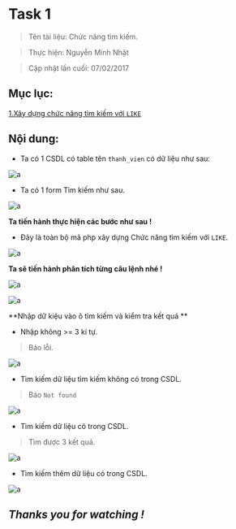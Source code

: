 # Task 1

> Tên tài liệu: Chức năng tìm kiếm.

> Thực hiện: Nguyễn Minh Nhật

> Cập nhật lần cuối: 07/02/2017

## Mục lục:

[1.Xây dựng chức năng tìm kiếm với `LIKE`](#seach)

## Nội dung:

<a name="seach"></a>

- Ta có 1 CSDL có table tên `thanh_vien` có dữ liệu như sau:

![a](http://imageshack.com/a/img923/2492/dEec3V.png)

- Ta có 1 form Tìm kiếm như sau.

![a](http://imageshack.com/a/img923/9301/WiNhCc.png)

**Ta tiến hành thực hiện các bước như sau !**

- Đây là toàn bộ mã php xây dựng Chức năng tìm kiếm với `LIKE`.

![a](http://imageshack.com/a/img922/3878/wioBVt.png)

**Ta sẽ tiến hành phân tích từng câu lệnh nhé !**

![a](http://imageshack.com/a/img924/2738/0TZ5G9.png)

![a](http://imageshack.com/a/img924/390/M25mfy.png)

**Nhập dữ kiệu vào ô tìm kiếm và kiểm tra kết quá **

- Nhập không >= 3 kí tự.

> Báo lỗi.

![a](http://imageshack.com/a/img923/2020/l4qXsN.png)

- Tìm kiếm dữ liệu tìm kiếm không có trong CSDL.

> Báo `Not found`

![a](http://imageshack.com/a/img924/9673/wclnw5.png)

- Tìm kiếm dữ liệu có trong CSDL.

> Tìm được 3 kết quả.

![a](http://imageshack.com/a/img923/9329/oGTVsp.png)

- Tìm kiếm thêm dữ liệu có trong CSDL.

![a](http://imageshack.com/a/img924/2691/ok1281.png)

## *Thanks you for watching !*
